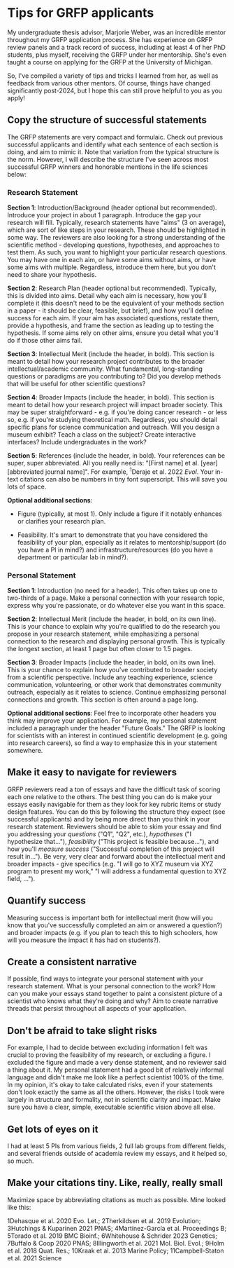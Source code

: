 # Tips for GRFP applicants

My undergraduate thesis advisor, Marjorie Weber, was an incredible mentor throughout my GRFP application process. She has experience on GRFP review panels and a track record of success, including at least 4 of her PhD students, plus myself, receiving the GRFP under her mentorship. She's even taught a course on applying for the GRFP at the University of Michigan.

So, I've compiled a variety of tips and tricks I learned from her, as well as feedback from various other mentors. Of course, things have changed significantly post-2024, but I hope this can still prove helpful to you as you apply!

## Copy the structure of successful statements 

The GRFP statements are very compact and formulaic. Check out previous successful applicants and identify what each sentence of each section is doing, and aim to mimic it. Note that variation from the typical structure is the norm. However, I will describe the structure I've seen across most successful GRFP winners and honorable mentions in the life sciences below:

### Research Statement

**Section 1**: Introduction/Background (header optional but recommended). Introduce your project in about 1 paragraph. Introduce the gap your research will fill. Typically, research statements have "aims" (3 on average), which are sort of like steps in your research. These should be highlighted in some way. The reviewers are also looking for a strong understanding of the scientific method - developing questions, hypotheses, and approaches to test them. As such, you want to highlight your particular research questions. You may have one in each aim, or have some aims without aims, or have some aims with multiple. Regardless, introduce them here, but you don't need to share your hypothesis.

**Section 2**: Research Plan (header optional but recommended). Typically, this is divided into aims. Detail why each aim is necessary, how you'll complete it (this doesn't need to be the equivalent of your methods section in a paper - it should be clear, feasible, but brief), and how you'll define success for each aim. If your aim has associated questions, restate them, provide a hypothesis, and frame the section as leading up to testing the hypothesis. If some aims rely on other aims, ensure you detail what you'll do if those other aims fail.

**Section 3**: Intellectual Merit (include the header, in bold). This section is meant to detail how your research project contributes to the broader intellectual/academic community. What fundamental, long-standing questions or paradigms are you contributing to? Did you develop methods that will be useful for other scientific questions?

**Section 4**: Broader Impacts (include the header, in bold). This section is meant to detail how your research project will impact broader society. This may be super straightforward - e.g. if you're doing cancer research - or less so, e.g. if you're studying theoretical math. Regardless, you should detail specific plans for science communication and outreach. Will you design a museum exhibit? Teach a class on the subject? Create interactive interfaces? Include undergraduates in the work? 

**Section 5**: References (include the header, in bold). Your references can be super, super abbreviated. All you really need is: "[First name] et al. [year] [abbreviated journal name]". For example, <sup>1</sup>Deraje et al. 2022 _Evol_. Your in-text citations can also be numbers in tiny font superscript. This will save you lots of space.

**Optional additional sections**: 

- Figure (typically, at most 1). Only include a figure if it notably enhances or clarifies your research plan. 

- Feasibility. It's smart to demonstrate that you have considered the feasibility of your plan, especially as it relates to mentorship/support (do you have a PI in mind?) and infrastructure/resources (do you have a department or particular lab in mind?). 

### Personal Statement

**Section 1**: Introduction (no need for a header). This often takes up one to two-thirds of a page. Make a personal connection with your research topic, express why you're passionate, or do whatever else you want in this space.

**Section 2**: Intellectual Merit (include the header, in bold, on its own line). This is your chance to explain why you're qualified to do the research you propose in your research statement, while emphasizing a personal connection to the research and displaying personal growth. This is typically the longest section, at least 1 page but often closer to 1.5 pages.

**Section 3**: Broader Impacts (include the header, in bold, on its own line). This is your chance to explain how you've contributed to broader society from a scientific perspective. Include any teaching experience, science communication, volunteering, or other work that demonstrates community outreach, especially as it relates to science. Continue emphasizing personal connections and growth. This section is often around a page long.

**Optional additional sections**: Feel free to incorporate other headers you think may improve your application. For example, my personal statement included a paragraph under the header "Future Goals." The GRFP is looking for scientists with an interest in continued scientific development (e.g. going into research careers), so find a way to emphasize this in your statement somewhere.

## Make it easy to navigate for reviewers

GRFP reviewers read a ton of essays and have the difficult task of scoring each one relative to the others. The best thing you can do is make your essays easily navigable for them as they look for key rubric items or study design features. You can do this by following the structure they expect (see successful applicants) and by being more direct than you think in your research statement. Reviewers should be able to skim your essay and find you addressing your *questions* ("Q1", "Q2", etc.), *hypotheses* ("I hypothesize that..."), *feasibility* ("This project is feasible because..."), and how you'll *measure success* ("Successful completion of this project will result in..."). Be very, very clear and forward about the intellectual merit and broader impacts - give specifics (e.g. "I will go to XYZ museum via XYZ program to present my work," "I will address a fundamental question to XYZ field, ..."). 

## Quantify success

Measuring success is important both for intellectual merit (how will you know that you've successfully completed an aim or answered a question?) and broader impacts (e.g. if you plan to teach this to high schoolers, how will you measure the impact it has had on students?).

## Create a consistent narrative

If possible, find ways to integrate your personal statement with your research statement. What is your personal connection to the work? How can you make your essays stand together to paint a consistent picture of a scientist who knows what they're doing and why? Aim to create narrative threads that persist throughout all aspects of your application.

## Don't be afraid to take slight risks

For example, I had to decide between excluding information I felt was crucial to proving the feasibility of my research, or excluding a figure. I excluded the figure and made a very dense statement, and no reviewer said a thing about it. My personal statement had a good bit of relatively informal language and didn't make me look like a perfect scientist 100% of the time. In my opinion, it's okay to take calculated risks, even if your statements don't look exactly the same as all the others. However, the risks I took were largely in structure and formality, not in scientific clarity and impact. Make sure you have a clear, simple, executable scientific vision above all else.

## Get lots of eyes on it

I had at least 5 PIs from various fields, 2 full lab groups from different fields, and several friends outside of academia review my essays, and it helped so, so much.

## Make your citations tiny. Like, really, really small

Maximize space by abbreviating citations as much as possible. Mine looked like this:

1Dehasque et al. 2020 Evo. Let.; 2Therkildsen et al. 2019 Evolution; 3Hutchings & Kuparinen 2021 PNAS; 4Martínez-García et al. Proceedings B; 5Torado et al. 2019 BMC Bioinf.; 6Whitehouse & Schrider 2023 Genetics; 7Buffalo & Coop 2020 PNAS; 8Illingworth et al. 2021 Mol. Biol. Evol.; 9Holm et al. 2018 Quat. Res.; 10Kraak et al. 2013 Marine Policy; 11Campbell-Staton et al. 2021 Science
